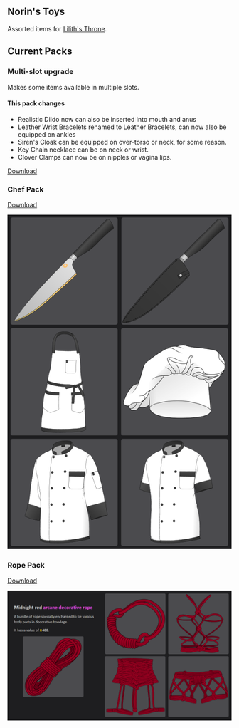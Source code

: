 ## Norin's Toys
Assorted items for [Lilith's Throne](https://github.com/Innoxia/liliths-throne-public).

## Current Packs

### Multi-slot upgrade
Makes some items available in multiple slots.

#### This pack changes
- Realistic Dildo now can also be inserted into mouth and anus
- Leather Wrist Bracelets renamed to Leather Bracelets, can now also be equipped on ankles
- Siren's Cloak can be equipped on over-torso or neck, for some reason.
- Key Chain necklace can be on neck or wrist.
- Clover Clamps can now be on nipples or vagina lips.

[Download](https://github.com/ItsNorin/NorinsToys/releases/download/M0.2/multi-slot.upgrade_0.2.zip)

### Chef Pack
[Download](https://github.com/ItsNorin/NorinsToys/releases/download/C0.1/chef.pack.zip)

![alt-text](https://raw.githubusercontent.com/ItsNorin/NorinsToys/master/chef%20pack/chef_pack.png)

### Rope Pack
[Download](https://github.com/ItsNorin/NorinsToys/releases/download/R0.1/rope.zip)

![alt text](https://raw.githubusercontent.com/ItsNorin/NorinsToys/master/rope/screenie1.png)
